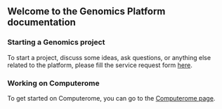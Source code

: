 ## Welcome to the Genomics Platform documentation


### Starting a Genomics project

To start a project, discuss some ideas, ask questions, or anything else related to the platform, please fill the service request form [here](https://docs.google.com/forms/d/e/1FAIpQLSdDL5n5b9VUTmzlNfrIBBPkMy2vMGx1i1L_gF8Xd82A3EMhiQ/viewform).

### Working on Computerome

To get started on Computerome, you can go to the [Computerome page](https://github.com/DanStemGenomics/danstemgenomics.github.io/computerome.md).


